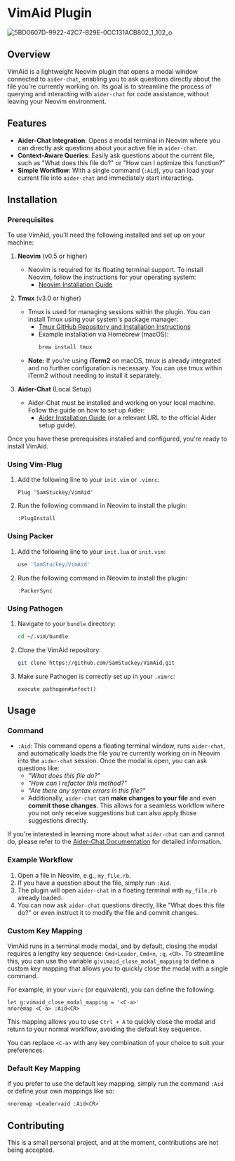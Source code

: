 # VimAid Plugin

![5BD0607D-9922-42C7-B29E-0CC131ACB802_1_102_o](https://github.com/user-attachments/assets/a9458294-bd64-42ae-bc56-7e709e21764b)

## Overview
VimAid is a lightweight Neovim plugin that opens a modal window connected to `aider-chat`, enabling you to ask questions directly about the file you're currently working on. Its goal is to streamline the process of querying and interacting with `aider-chat` for code assistance, without leaving your Neovim environment.

## Features
- **Aider-Chat Integration**: Opens a modal terminal in Neovim where you can directly ask questions about your active file in `aider-chat`.
- **Context-Aware Queries**: Easily ask questions about the current file, such as "What does this file do?" or "How can I optimize this function?"
- **Simple Workflow**: With a single command (`:Aid`), you can load your current file into `aider-chat` and immediately start interacting.

## Installation

### Prerequisites
To use VimAid, you'll need the following installed and set up on your machine:

1. **Neovim** (v0.5 or higher)
   - Neovim is required for its floating terminal support. To install Neovim, follow the instructions for your operating system:
     - [Neovim Installation Guide](https://github.com/neovim/neovim/wiki/Installing-Neovim)

2. **Tmux** (v3.0 or higher)
   - Tmux is used for managing sessions within the plugin. You can install Tmux using your system's package manager:
     - [Tmux GitHub Repository and Installation Instructions](https://github.com/tmux/tmux)
     - Example installation via Homebrew (macOS):
       ```bash
       brew install tmux
       ```
   - **Note:** If you're using **iTerm2** on macOS, tmux is already integrated and no further configuration is necessary. You can use tmux within iTerm2 without needing to install it separately.

3. **Aider-Chat** (Local Setup)
   - Aider-Chat must be installed and working on your local machine. Follow the guide on how to set up Aider:
     - [Aider Installation Guide](https://aider.chat) (or a relevant URL to the official Aider setup guide).

Once you have these prerequisites installed and configured, you're ready to install VimAid.

### Using Vim-Plug
1. Add the following line to your `init.vim` or `.vimrc`:

    ```vim
    Plug 'SamStuckey/VimAid'
    ```

2. Run the following command in Neovim to install the plugin:

    ```vim
    :PlugInstall
    ```

### Using Packer
1. Add the following line to your `init.lua` or `init.vim`:

    ```lua
    use 'SamStuckey/VimAid'
    ```

2. Run the following command in Neovim to install the plugin:

    ```vim
    :PackerSync
    ```

### Using Pathogen
1. Navigate to your `bundle` directory:

    ```bash
    cd ~/.vim/bundle
    ```

2. Clone the VimAid repository:

    ```bash
    git clone https://github.com/SamStuckey/VimAid.git
    ```

3. Make sure Pathogen is correctly set up in your `.vimrc`:

    ```vim
    execute pathogen#infect()
    ```

## Usage

### Command
- `:Aid`: This command opens a floating terminal window, runs `aider-chat`, and automatically loads the file you're currently working on in Neovim into the `aider-chat` session. Once the modal is open, you can ask questions like:
  - *"What does this file do?"*
  - *"How can I refactor this method?"*
  - *"Are there any syntax errors in this file?"*
  - Additionally, `aider-chat` can **make changes to your file** and even **commit those changes**. This allows for a seamless workflow where you not only receive suggestions but can also apply those suggestions directly.

If you're interested in learning more about what `aider-chat` can and cannot do, please refer to the [Aider-Chat Documentation](https://aider.chat/docs) for detailed information.

### Example Workflow
1. Open a file in Neovim, e.g., `my_file.rb`.
2. If you have a question about the file, simply run `:Aid`.
3. The plugin will open `aider-chat` in a floating terminal with `my_file.rb` already loaded.
4. You can now ask `aider-chat` questions directly, like "What does this file do?" or even instruct it to modify the file and commit changes.

### Custom Key Mapping
VimAid runs in a terminal mode modal, and by default, closing the modal requires a lengthy key sequence: `Cmd+Leader`, `Cmd+n`, `:q`, `<CR>`. To streamline this, you can use the variable `g:vimaid_close_modal_mapping` to define a custom key mapping that allows you to quickly close the modal with a single command.

For example, in your `vimrc` (or equivalent), you can define the following:

```vim
let g:vimaid_close_modal_mapping = '<C-a>'
nnoremap <C-a> :Aid<CR>
```

This mapping allows you to use `Ctrl + A` to quickly close the modal and return to your normal workflow, avoiding the default key sequence.

You can replace `<C-a>` with any key combination of your choice to suit your preferences.

### Default Key Mapping
If you prefer to use the default key mapping, simply run the command `:Aid` or define your own mappings like so:

```vim
nnoremap <Leader>aid :Aid<CR>
```

## Contributing
This is a small personal project, and at the moment, contributions are not being accepted.

